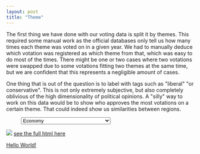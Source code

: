 ```yaml
---
layout: post
title: "Theme"
---
```


The first thing we have done with our voting data is split it by themes. This required some manual work as the official databases only tell us how many times each theme was voted on in a given year. We had to manually deduce which votation was registered as which theme from that, which was easy to do most of the times. There might be one or two cases where two votations were swapped due to some votations fitting two themes at the same time, but we are confident that this represents a negligible amount of cases.

One thing that is out of the question is to label with tags such as "liberal" "or conservative". This is not only extremely subjective, but also completely oblivious of the high dimensionality of political opinions. A "silly" way to work on this data would be to show who approves the most votations on a certain theme. That could indeed show us similarities between regions.

<figure>
<select onchange="theThingToDoIfItChange()" id="selection">
		<option value="map_Economy">Economy</option>
		 <option value="map_Education,culture,media">Education, culture, media</option>
		<option value="map_Foreign policy">Foreign policy</option>
		<option value="map_Infrastructure, planning, environment">Infrastructure, planning, environment</option>
		<option value="map_Political regime">Political regime</option>
		<option value="map_public finances">Public finances</option>
		<option value="map_security policy">Security policy</option>
		<option value="map_social policies">Social policies</option>
</select>
</figure>

<img src="{{ site.github.url }}/assets/data/map_theme/map_Economy.png" id="image">
<a href="{{ site.github.url }}/assets/data/map_theme/map_Economy.html" id="map"> see the full html here
<p id="text">Hello World!</p>

	
<figure>
	<script type="text/javascript">
		function theThingToDoIfItChange(){
			
			let image = document.getElementById("image");
			let map = document.getElementById("map");
			
			let selected = document.getElementById("selection").value;
			
			image.setAttribute("src","{{ site.github.url }}/assets/data/map_theme/"+selected+".png");
			map.setAttribute("href","{{ site.github.url }}/assets/data/map_theme/"+selected+".html");
			document.getElementById("text").innerHTML = dict [selected];
		};
		var dict = {
    "map_Economy": "describe map_Economy",
    "map_Education,culture,media": "describe map_Education,culture,media",
    "map_Foreign policy": "describe map_Foreign policy",
    "map_Infrastructure, planning, environment": "describe map_Infrastructure, planning, environment",
    "map_Political regime": "describe map_Political regime",
    "map_public finances": "describe map_public finances",
    "map_security policy": "describe map_security policy",
    "map_social policies": "describe map_social policies",
};
		document.getElementById("text").innerHTML = dict ["map_Economy"];
		
	</script>
</figure>

There is one problem to this approach however: a yes in a given category does not always mean the same thing. If we imagine two votations, one favorable to immigration, the other against it, and take two communities with opposite views on the matter, both communities will have voted "Yes" and "No" once when we aggregate this data, and will thus appear similar on the map, even though their opinions on the matter diverge. The most we can observe in the previous maps is a certain level of confidence that:

- When two communities have very different colors, then these two communities have probably different views on subjects of a certain theme.
- When two communities both vote either often "Yes" or often "No" on the subject, wthen they probably have similar opinions on the subjects.

Anything inbetween like the case described higher will disappear in this visualization, because we are still discarding a lot of valuable information. This is why we have to resort to another approach to get more insights: clustering. If we consider each vote as a dimension, we can build vectors that represent communities and then find clusters of communities that are close to each other in the vector space, indicating a level of agreement between them. On the maps below, you can see which groups of communities have similar opinions about a given theme on maps generated using this method.


analyse results

discuss results

## Conclusion 

